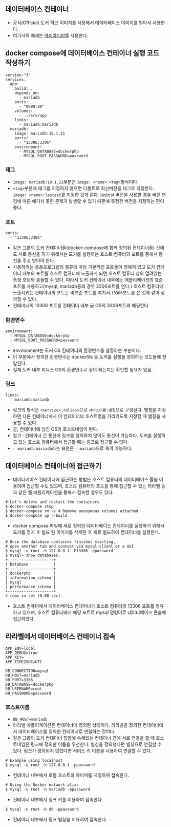 ## 데이터베이스 컨테이너
- 공식(Official) 도커 허브 이미지를 사용해서 데이터베이스 이미지를 받아서 사용한다.
- 여기서의 예제는 [마리아디비](https://hub.docker.com/_/mariadb/)를 사용한다.

## docker compose에 데이터베이스 컨테이너 실행 코드 작성하기
```
version:"3" 
services:
  app:
    build: .
    depends_on:
      - mariadb
    ports:
      - "8080:80"
    volumes:
      - .:/srv/app
    links:
      - mariadb:mariadb
  mariadb:
    image: mariadb:10.1.21
    ports:
      - "13306:3306"
    environment:
      - MYSQL_DATABASE=dockerphp
      - MYSQL_ROOT_PASSWORD=password
```

### 태그
- `image: mariadb:10.1.21`부분은 `image: <name>:<tag>`형식이다.
- `<tag>`부분에 태그를 지정하지 않으면 디폴트로 최신버전을 태그로 지정한다. `image: <name>:lastest`를 지정한 것과 같다. lastest 버전을 사용한 경우 버전 변경에 따른 예기치 못한 문제가 발생할 수 있기 때문에 특정한 버전을 지정하는 편이 좋다.

### 포트
```
ports:
  - "13306:3306"
```
- 같은 그룹의 도커 컨테이너들(docker-compose에 함께 정의된 컨테이너들) 간에도 서로 통신을 하기 위해서는 도커를 실행하는 호스트 컴퓨터의 포트를 통해서 통신을 주고 받아야 한다.
- 사용하려는 응용프로그램의 종류에 따라 기본적인 포트들이 정해져 있고 도커 컨테이너 내부의 포트를 호스트 컴퓨터에 노출하게 되면 호스트 컴퓨터 상의 열려있는 특정 포트와 충돌할 수 있다. 따라서 도커 컨테이너 내부에는 애플리케이션의 표준 포트를 사용하고(mysql, mariadb등의 경우 3306포트를 연다.) 호스트 컴퓨터에 노출시키는 컨테이너의 포트는 비표준 포트를 여기서 `13306`포트를 쓴 것과 같이 정의할 수 있다.
- 컨테이너의 13306 포트를 컨테이너 내부 곧 OS의 3306포트와 매핑한다.

### 환경변수
```
environment:
  - MYSQL_DATABASE=dockerphp
  - MYSQL_ROOT_PASSWORD=password
```
- environment는 도커 OS 컨테이너의 환경변수를 설정하는 부분이다.
- 이 부분에서 정의한 환경변수는 dockerfile 등 도커를 실행을 정의하는 코드들에 전달된다.
- 실제 도커 내부 리눅스 OS의 환경변수로 정의 되는지는 확인할 필요가 있음.

### 링크
```
links:
  - mariadb:mariadb
```
- 링크의 형식은 `<service>:<alias>`으로 `서비스이름:별칭`으로 구성된다. 별칭을 지정하면 다른 컨테이너에서 이 컨테이너의 호스트명을 가리키도록 지정할 때 별칭을 사용할 수 있다.
- 곧, 컨테이너에 담긴 OS의 호스트네임이 된다.
- 참고 : 컨테이너 간 통신에 링크를 정의하지 않아도 통신이 가능하다. 도커를 실행하고 있는 호스트 컴퓨터에서 접근할 때는 링크로 접근할 수 없다.
- `- mariadb:mariadb`라는 표현은 `- mariadb`으로 축약 가능하다.

## 데이터베이스 컨테이너에 접근하기
- 데이터베이스 컨테이너에 접근하는 방법은 호스트 컴퓨터의 데이터베이스 툴을 이용하여 접근할 수도 있으며, 호스트 컴퓨터의 포트를 통해 접근할 수 있는 라라벨 등과 같은 웹 애플리케이션을 통해서 접속할 경우도 있다.

```
# Let's delete and restart the containers
$ docker-compose stop
$ docker-compose rm -v # Remove anonymous volumes attached
$ docker-compose up --build
```
- docker compose 파일에 새로 정의한 데이터베이스 컨테이너를 실행하기 위해서 도커를 정지 후 빌드 된 이미지를 삭제한 후 새로 빌드하여 컨테이너를 실행한다.

```
# Once the database container finishes starting,
# open another tab and connect via mysql-client or a GUI
$ mysql -u root -h 127.0.0.1 -P13306 -ppassword
$ mysql> show databases;
+--------------------+
| Database           |
+--------------------+
| dockerphp          |
| information_schema |
| mysql              |
| performance_schema |
+--------------------+
4 rows in set (0.00 sec)
```
- 호스트 컴퓨터에서 데이터베이스 컨테이너가 호스트 컴퓨터의 13306 포트를 정유하고 있으며, 호스트 컴퓨터에서 해당 포트로 mysql 명령어로 데이터베이스 콘솔에 접근하였다.

## 라라벨에서 데이터베이스 컨테이너 접속
```
APP_ENV=local
APP_DEBUG=true
APP_KEY=
APP_TIMEZONE=UTC

DB_CONNECTION=mysql
DB_HOST=mariadb
DB_PORT=3306
DB_DATABASE=dockerphp
DB_USERNAME=root
DB_PASSWORD=password
```

### 호스트이름
- `DB_HOST=mariadb`
- 라라벨 애플리케이션은 컨테이너에 정의한 상태이다. 라라벨을 정의한 컨테이너에서 데이터베이스를 정의한 컨테이너로 연결하는 것이다.
- 같은 그룹의 도커 컨테이너 집합에 속해있는 컨테이너 간에 서로 연결을 할 때 호스트네임은 링크에 정의한 이름을 우선한다. 별칭을 정의했다면 별칭으로 연결할 수 있다. 링크가 정의되지 않았다면 서비스 키 이름을 사용하여 연결할 수 있다. 

```
# Example using localhost
$ mysql -u root -h 127.0.0.1 -ppassword
```
- 컨테이너 내부에서 로컬 호스트의 아이피를 지정하여 접속한다.

```
# Using the Docker network alias
$ mysql -u root -h mariadb -ppassword
```
- 컨테이너 내부에서 링크 키를 이용하여 접속한다.

```
$ mysql -u root -h db -ppassword
```
- 컨테이너 내부에서 링크 별칭을 이요하여 접속한다.
